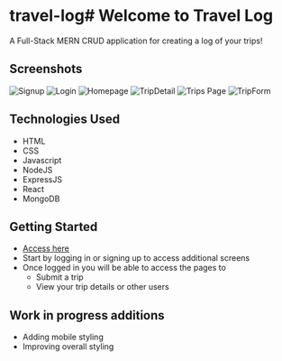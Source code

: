 # travel-log# **Welcome to Travel Log**
A Full-Stack MERN CRUD application for creating a log of your trips!
## Screenshots
![Signup](https://i.imgur.com/9t7cRw7.png)
![Login](https://i.imgur.com/OguG7DJ.png)
![Homepage](https://i.imgur.com/EQHvLSg.png)
![TripDetail](https://i.imgur.com/uAYN0AW.png)
![Trips Page](https://i.imgur.com/Jf8G1HW.png)
![TripForm](https://i.imgur.com/4ZfAoLU.png)

## Technologies Used
   - HTML 
   - CSS
   - Javascript
   - NodeJS
   - ExpressJS
   - React
   - MongoDB
## Getting Started
- [Access here](https://travel-log-1213.herokuapp.com/)
- Start by logging in or signing up to access additional screens
- Once logged in you will be able to access the pages to 
   - Submit a trip
   - View your trip details or other users
## Work in progress additions
   - Adding mobile styling
   - Improving overall styling
